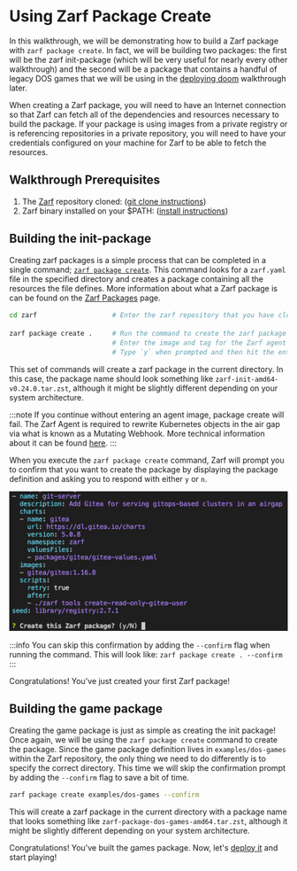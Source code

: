 # Using Zarf Package Create

In this walkthrough, we will be demonstrating how to build a Zarf package with `zarf package create`. In fact, we will be building two packages: the first will be the zarf init-package (which will be very useful for nearly every other walkthrough) and the second will be a package that contains a handful of legacy DOS games that we will be using in the [deploying doom](./2-deploying-doom.md) walkthrough later.

When creating a Zarf package, you will need to have an Internet connection so that Zarf can fetch all of the dependencies and resources necessary to build the package. If your package is using images from a private registry or is referencing repositories in a private repository, you will need to have your credentials configured on your machine for Zarf to be able to fetch the resources.

## Walkthrough Prerequisites

1. The [Zarf](https://github.com/defenseunicorns/zarf) repository cloned: ([git clone instructions](https://docs.github.com/en/repositories/creating-and-managing-repositories/cloning-a-repository))
2. Zarf binary installed on your $PATH: ([install instructions](../3-getting-started/index.md#installing-zarf))

## Building the init-package

Creating zarf packages is a simple process that can be completed in a single command; [`zarf package create`](../4-user-guide/1-the-zarf-cli/100-cli-commands/zarf_package_create.md). This command looks for a `zarf.yaml` file in the specified directory and creates a package containing all the resources the file defines. More information about what a Zarf package is can be found on the [Zarf Packages](../4-user-guide/2-zarf-packages/1-zarf-packages.md) page.

```bash
cd zarf                   # Enter the zarf repository that you have cloned down

zarf package create .     # Run the command to create the zarf package
                          # Enter the image and tag for the Zarf agent image
                          # Type `y` when prompted and then hit the enter key
```

This set of commands will create a zarf package in the current directory. In this case, the package name should look something like `zarf-init-amd64-v0.24.0.tar.zst`, although it might be slightly different depending on your system architecture.

:::note
If you continue without entering an agent image, package create will fail. The Zarf Agent is required to rewrite Kubernetes objects in the air gap via what is known as a Mutating Webhook. More technical information about it can be found [here](../6-developer-guide/3-nerd-notes.md).
:::

When you execute the `zarf package create` command, Zarf will prompt you to confirm that you want to create the package by displaying the package definition and asking you to respond with either `y` or `n`.

![Confirm Package Creation](../.images/walkthroughs/package_create_confirm.png)

:::info
You can skip this confirmation by adding the `--confirm` flag when running the command. This will look like: `zarf package create . --confirm`
:::

Congratulations! You've just created your first Zarf package!

## Building the game package

Creating the game package is just as simple as creating the init package! Once again, we will be using the `zarf package create` command to create the package. Since the game package definition lives in `examples/dos-games` within the Zarf repository, the only thing we need to do differently is to specify the correct directory. This time we will skip the confirmation prompt by adding the `--confirm` flag to save a bit of time.

```bash
zarf package create examples/dos-games --confirm
```

This will create a zarf package in the current directory with a package name that looks something like `zarf-package-dos-games-amd64.tar.zst`, although it might be slightly different depending on your system architecture.

Congratulations! You've built the games package. Now, let's [deploy it](./2-deploying-doom.md) and start playing!
